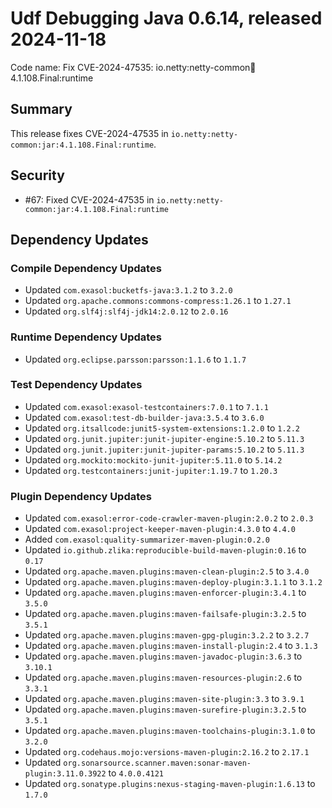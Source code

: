 # Udf Debugging Java 0.6.14, released 2024-11-18

Code name: Fix CVE-2024-47535: io.netty:netty-common:jar:4.1.108.Final:runtime

## Summary

This release fixes CVE-2024-47535 in `io.netty:netty-common:jar:4.1.108.Final:runtime`.

## Security

* #67: Fixed CVE-2024-47535 in `io.netty:netty-common:jar:4.1.108.Final:runtime`

## Dependency Updates

### Compile Dependency Updates

* Updated `com.exasol:bucketfs-java:3.1.2` to `3.2.0`
* Updated `org.apache.commons:commons-compress:1.26.1` to `1.27.1`
* Updated `org.slf4j:slf4j-jdk14:2.0.12` to `2.0.16`

### Runtime Dependency Updates

* Updated `org.eclipse.parsson:parsson:1.1.6` to `1.1.7`

### Test Dependency Updates

* Updated `com.exasol:exasol-testcontainers:7.0.1` to `7.1.1`
* Updated `com.exasol:test-db-builder-java:3.5.4` to `3.6.0`
* Updated `org.itsallcode:junit5-system-extensions:1.2.0` to `1.2.2`
* Updated `org.junit.jupiter:junit-jupiter-engine:5.10.2` to `5.11.3`
* Updated `org.junit.jupiter:junit-jupiter-params:5.10.2` to `5.11.3`
* Updated `org.mockito:mockito-junit-jupiter:5.11.0` to `5.14.2`
* Updated `org.testcontainers:junit-jupiter:1.19.7` to `1.20.3`

### Plugin Dependency Updates

* Updated `com.exasol:error-code-crawler-maven-plugin:2.0.2` to `2.0.3`
* Updated `com.exasol:project-keeper-maven-plugin:4.3.0` to `4.4.0`
* Added `com.exasol:quality-summarizer-maven-plugin:0.2.0`
* Updated `io.github.zlika:reproducible-build-maven-plugin:0.16` to `0.17`
* Updated `org.apache.maven.plugins:maven-clean-plugin:2.5` to `3.4.0`
* Updated `org.apache.maven.plugins:maven-deploy-plugin:3.1.1` to `3.1.2`
* Updated `org.apache.maven.plugins:maven-enforcer-plugin:3.4.1` to `3.5.0`
* Updated `org.apache.maven.plugins:maven-failsafe-plugin:3.2.5` to `3.5.1`
* Updated `org.apache.maven.plugins:maven-gpg-plugin:3.2.2` to `3.2.7`
* Updated `org.apache.maven.plugins:maven-install-plugin:2.4` to `3.1.3`
* Updated `org.apache.maven.plugins:maven-javadoc-plugin:3.6.3` to `3.10.1`
* Updated `org.apache.maven.plugins:maven-resources-plugin:2.6` to `3.3.1`
* Updated `org.apache.maven.plugins:maven-site-plugin:3.3` to `3.9.1`
* Updated `org.apache.maven.plugins:maven-surefire-plugin:3.2.5` to `3.5.1`
* Updated `org.apache.maven.plugins:maven-toolchains-plugin:3.1.0` to `3.2.0`
* Updated `org.codehaus.mojo:versions-maven-plugin:2.16.2` to `2.17.1`
* Updated `org.sonarsource.scanner.maven:sonar-maven-plugin:3.11.0.3922` to `4.0.0.4121`
* Updated `org.sonatype.plugins:nexus-staging-maven-plugin:1.6.13` to `1.7.0`
